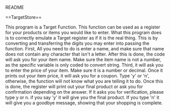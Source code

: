 README

==TargetStore==

This program is a Target Function. This function can be used as a register for your products or items
you would like to enter. What this program does is to correctly emulate a Target register as if it is the real thing.
This is by converting and transferring the digits you may enter into passing the function.
First, All you need to do is enter a name, and make sure that name does not contain any character that isn't a letter.
After this is done, the code will ask you for your item name. Make sure the item name is not a number,
as the specific variable is only coded to convert string. Third, it will ask you to enter the price of your item.
Make sure it is a number or decimal. Once it prints out your item price, it will ask you for a coupon.
Type 'y' or 'n', otherwise, the function will not know what you are telling it to do.
Once this is done, the register will print out your final product or ask you for confirmation depending on the answer.
If it asks you for verification, please type y or n. if you say 'y' it will give you the final product.
If you type 'n' it will give you a goodbye message, showing that your shopping is complete.
